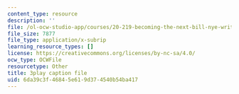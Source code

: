 ```yaml
---
content_type: resource
description: ''
file: /ol-ocw-studio-app/courses/20-219-becoming-the-next-bill-nye-writing-and-hosting-the-educational-show-january-iap-2015/6da39c3f46845e619d374540b54ba417_MTxjpJSp43A.vtt
file_size: 7877
file_type: application/x-subrip
learning_resource_types: []
license: https://creativecommons.org/licenses/by-nc-sa/4.0/
ocw_type: OCWFile
resourcetype: Other
title: 3play caption file
uid: 6da39c3f-4684-5e61-9d37-4540b54ba417
---
```

